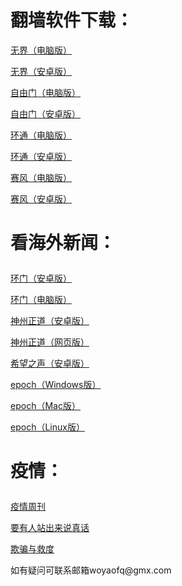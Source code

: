 # 翻墙软件下载：	
<p><a href="https://cdn.jsdelivr.net/gh/woyaofq/xz/u1902.zip">无界（电脑版）</a></p>	
<p><a href="https://cdn.jsdelivr.net/gh/woyaofq/xz/um4.8.apk">无界（安卓版）</a></p>	
<p><a href="https://cdn.jsdelivr.net/gh/woyaofq/xz/fg778p.zip">自由门（电脑版）</a></p>	
<p><a href="https://cdn.jsdelivr.net/gh/woyaofq/xz/fgma41.apk">自由门（安卓版）</a></p>	
<p><a href="https://secufiles.com/6ukf/%E7%8E%AF%E9%80%9A%E7%94%B5%E8%84%91%E7%89%88.zip">环通（电脑版）</a></p>	
<p><a href="https://cdn.jsdelivr.net/gh/opipe/up/oPipe.apk">环通（安卓版）</a></p>	
<p><a href="https://cdn.jsdelivr.net/gh/woyaofq/xz/psiphon3.zip">赛风（电脑版）</a></p>	
<p><a href="https://cdn.jsdelivr.net/gh/woyaofq/xz/PsiphonAndroid.apk">赛风（安卓版）</a></p>	
<h1><p>看海外新闻：</p></h1>	
<p><a href="https://cdn.jsdelivr.net/gh/opipe/up/oGatea.apk">环门（安卓版）</a></p>	
<p><a href="https://cdn.jsdelivr.net/gh/opipe/up/oGate.zip">环门（电脑版）</a></p>	
<p><a href="https://cdn.jsdelivr.net/gh/czicxj2368/www/szzd/SzzdOgate.apk">神州正道（安卓版）</a></p>	
<p><a href="https://cdn.jsdelivr.net/gh/woyaofq/xz/szzdogate.rar">神州正道（网页版）</a></p>	
<p><a href="https://cdn.jsdelivr.net/gh/woyaofq/xz/oHopea.apk">希望之声（安卓版）</a></p>	
<p><a href="https://github.com/fqcdn/fq/releases/download/v1.0.0/epoch_access-1.0.1-win32.zip">epoch（Windows版）</a></p>	
<p><a href="https://github.com/fqcdn/fq/releases/download/v1.0.0/epoch_access-1.0.1-mac.zip">epoch（Mac版）</a></p>	
<p><a href="https://github.com/fqcdn/fq/releases/download/v1.0.0/epoch_access-1.0.1-linux64.tar.xz">epoch（Linux版）</a></p>	
<h1><p>疫情：</p></h1>	
<p><a href="https://cdn.jsdelivr.net/gh/woyaofq/xz/疫情周刊6.pdf">疫情周刊</a></p>	
<p><a href="https://cdn.jsdelivr.net/gh/woyaofq/xz/要有人站出来说真话.pdf">要有人站出来说真话</a></p>	
<p><a href="https://cdn.jsdelivr.net/gh/woyaofq/xz/欺骗与救度.pdf">欺骗与救度</a></p>	
<p>如有疑问可联系邮箱woyaofq@gmx.com </a></p>	
